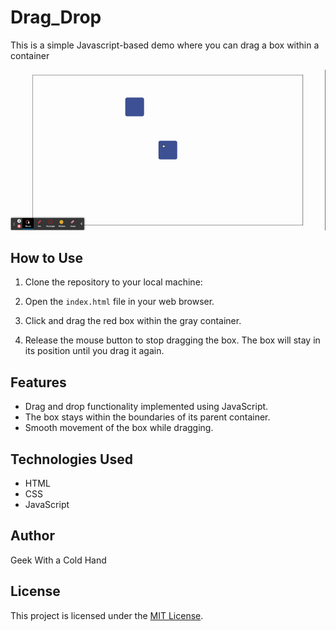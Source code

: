 # Drag_Drop

This is a simple Javascript-based demo where you can drag a box within a container

![demo](/img/demo.gif)


## How to Use

1. Clone the repository to your local machine:

2. Open the `index.html` file in your web browser.

3. Click and drag the red box within the gray container.

4. Release the mouse button to stop dragging the box. The box will stay in its position until you drag it again.

## Features

- Drag and drop functionality implemented using JavaScript.
- The box stays within the boundaries of its parent container.
- Smooth movement of the box while dragging.

## Technologies Used

- HTML
- CSS
- JavaScript

## Author

Geek With a Cold Hand

## License

This project is licensed under the [MIT License](LICENSE).

